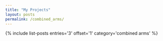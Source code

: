 ```yaml
---
title: "My Projects"
layout: posts
permalink: /combined_arms/
---
```


{% include list-posts entries='3' offset='1' category='combined arms' %}
